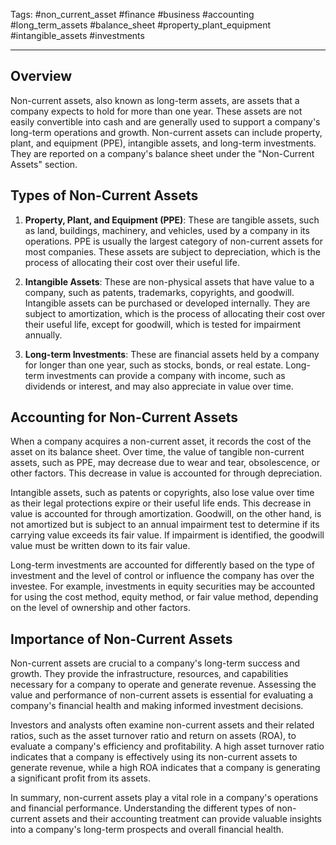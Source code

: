 Tags: #non_current_asset #finance #business #accounting #long_term_assets #balance_sheet #property_plant_equipment #intangible_assets #investments

---

## Overview

Non-current assets, also known as long-term assets, are assets that a company expects to hold for more than one year. These assets are not easily convertible into cash and are generally used to support a company's long-term operations and growth. Non-current assets can include property, plant, and equipment (PPE), intangible assets, and long-term investments. They are reported on a company's balance sheet under the "Non-Current Assets" section.

## Types of Non-Current Assets

1.  **Property, Plant, and Equipment (PPE)**: These are tangible assets, such as land, buildings, machinery, and vehicles, used by a company in its operations. PPE is usually the largest category of non-current assets for most companies. These assets are subject to depreciation, which is the process of allocating their cost over their useful life.
    
2.  **Intangible Assets**: These are non-physical assets that have value to a company, such as patents, trademarks, copyrights, and goodwill. Intangible assets can be purchased or developed internally. They are subject to amortization, which is the process of allocating their cost over their useful life, except for goodwill, which is tested for impairment annually.
    
3.  **Long-term Investments**: These are financial assets held by a company for longer than one year, such as stocks, bonds, or real estate. Long-term investments can provide a company with income, such as dividends or interest, and may also appreciate in value over time.
    

## Accounting for Non-Current Assets

When a company acquires a non-current asset, it records the cost of the asset on its balance sheet. Over time, the value of tangible non-current assets, such as PPE, may decrease due to wear and tear, obsolescence, or other factors. This decrease in value is accounted for through depreciation.

Intangible assets, such as patents or copyrights, also lose value over time as their legal protections expire or their useful life ends. This decrease in value is accounted for through amortization. Goodwill, on the other hand, is not amortized but is subject to an annual impairment test to determine if its carrying value exceeds its fair value. If impairment is identified, the goodwill value must be written down to its fair value.

Long-term investments are accounted for differently based on the type of investment and the level of control or influence the company has over the investee. For example, investments in equity securities may be accounted for using the cost method, equity method, or fair value method, depending on the level of ownership and other factors.

## Importance of Non-Current Assets

Non-current assets are crucial to a company's long-term success and growth. They provide the infrastructure, resources, and capabilities necessary for a company to operate and generate revenue. Assessing the value and performance of non-current assets is essential for evaluating a company's financial health and making informed investment decisions.

Investors and analysts often examine non-current assets and their related ratios, such as the asset turnover ratio and return on assets (ROA), to evaluate a company's efficiency and profitability. A high asset turnover ratio indicates that a company is effectively using its non-current assets to generate revenue, while a high ROA indicates that a company is generating a significant profit from its assets.

In summary, non-current assets play a vital role in a company's operations and financial performance. Understanding the different types of non-current assets and their accounting treatment can provide valuable insights into a company's long-term prospects and overall financial health.